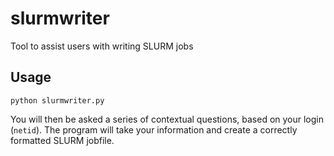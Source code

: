 # slurmwriter
Tool to assist users with writing SLURM jobs

## Usage
`python slurmwriter.py`

You will then be asked a series of contextual questions, based on your login (`netid`).
The program will take your information and create a correctly formatted SLURM jobfile.
